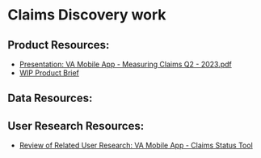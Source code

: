# Claims Discovery work

## Product Resources:
* [Presentation: VA Mobile App - Measuring Claims Q2 - 2023.pdf](https://github.com/department-of-veterans-affairs/va.gov-team/blob/master/products/va-mobile-app/features/claims-discovery/VA%20Mobile%20App%20-%20Measuring%20Claims%20Q2%20-%202023.pdf) 
* [WIP Product Brief](https://github.com/department-of-veterans-affairs/va.gov-team/blob/master/products/va-mobile-app/features/claims-discovery/Claims%20Reimagined%20Product%20Brief.md)

## Data Resources:

## User Research Resources:
* [Review of Related User Research: VA Mobile App - Claims Status Tool](https://github.com/department-of-veterans-affairs/va.gov-team/blob/master/products/va-mobile-app/ux-research/claims/research%20review%20-%20claims%20status%20tool.md)
